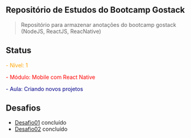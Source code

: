 ## Repositório de Estudos do Bootcamp Gostack

> Repositório para armazenar anotações do bootcamp gostack (NodeJS, ReactJS, ReacNative)

## Status

<span style="color:orange;">- Nível:  1</span>

<span style="color:red;">- Módulo:  Mobile com React Native</span>

<span style="color:darkblue;">- Aula: Criando novos projetos</span>

## Desafios

* [Desafio01](https://github.com/brunosana/rocketseat-gostack-desafio01) concluído
* [Desafio02](https://github.com/brunosana/rocketseat-gostack-desafio02) concluído